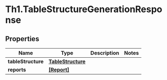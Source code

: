 # Th1.TableStructureGenerationResponse

## Properties

Name | Type | Description | Notes
------------ | ------------- | ------------- | -------------
**tableStructure** | [**TableStructure**](TableStructure.md) |  | 
**reports** | [**[Report]**](Report.md) |  | 


